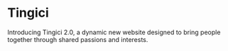 # Tingici
Introducing Tingici 2.0, a dynamic new website designed to bring people together through shared passions and interests. 
